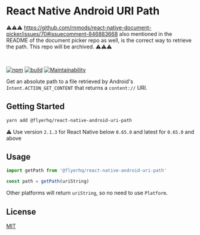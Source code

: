 # React Native Android URI Path

⚠️⚠️⚠️ https://github.com/rnmods/react-native-document-picker/issues/70#issuecomment-846883668 also mentioned in the README of the document picker repo as well, is the correct way to retrieve the path. This repo will be archived. ⚠️⚠️⚠️

<br />

[![npm](https://img.shields.io/npm/v/@flyerhq/react-native-android-uri-path)](https://www.npmjs.com/package/@flyerhq/react-native-android-uri-path)
[![build](https://github.com/flyerhq/react-native-android-uri-path/workflows/build/badge.svg)](https://github.com/flyerhq/react-native-android-uri-path/actions?query=workflow%3Abuild)
[![Maintainability](https://api.codeclimate.com/v1/badges/b439310da19b3d6b3917/maintainability)](https://codeclimate.com/github/flyerhq/react-native-android-uri-path/maintainability)

Get an absolute path to a file retrieved by Android's `Intent.ACTION_GET_CONTENT` that returns a `content://` URI.

## Getting Started

```bash
yarn add @flyerhq/react-native-android-uri-path
```

⚠️ Use version `2.1.3` for React Native below `0.65.0` and latest for `0.65.0` and above

## Usage

```ts
import getPath from '@flyerhq/react-native-android-uri-path'

const path = getPath(uriString)
```

Other platforms will return `uriString`, so no need to use `Platform`.

## License

[MIT](LICENSE)
